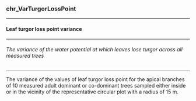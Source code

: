 ### chr_VarTurgorLossPoint



------
#### Leaf turgor loss point variance



------
###### The variance of the water potential at which leaves lose turgor across all measured trees



------
The variance of the values of leaf turgor loss point for the apical branches of 10 measured adult dominant or co-dominant trees sampled either inside or in the vicinity of the representative circular plot with a radius of 15 m.